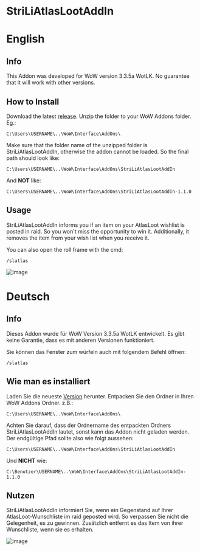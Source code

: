 # StriLiAtlasLootAddIn
# English
## Info
This Addon was developed for WoW version 3.3.5a WotLK. No guarantee that it will work with other versions.

## How to Install
Download the latest [release](https://github.com/sba5827/StriLiAtlasLootAddIn/releases/tag/1.1.0). Unzip the folder to your WoW Addons folder. Eg.:

    C:\Users\USERNAME\..\WoW\Interface\AddOns\

Make sure that the folder name of the unzipped folder is StriLiAtlasLootAddIn, otherwise the addon cannot be loaded. So the final path should look like:

    C:\Users\USERNAME\..\WoW\Interface\AddOns\StriLiAtlasLootAddIn

And **NOT** like:

    C:\Users\USERNAME\..\WoW\Interface\AddOns\StriLiAtlasLootAddIn-1.1.0

## Usage
StriLiAtlasLootAddIn informs you if an item on your AtlasLoot wishlist is posted in raid. So you won't miss the opportunity to win it.
Additionally, it removes the item from your wish list when you receive it.

You can also open the roll frame with the cmd: 
        
    /slatlas

![image](https://user-images.githubusercontent.com/38493688/230738105-5c5622cb-b266-4502-aa54-511061d91e36.png)


# Deutsch
## Info
Dieses Addon wurde für WoW Version 3.3.5a WotLK entwickelt. Es gibt keine Garantie, dass es mit anderen Versionen funktioniert.

Sie können das Fenster zum würfeln auch mit folgendem Befehl öffnen:

    /slatlas

## Wie man es installiert
Laden Sie die neueste [Version](https://github.com/sba5827/StriLiAtlasLootAddIn/releases/tag/1.1.0) herunter. Entpacken Sie den Ordner in Ihren WoW Addons Ordner. z.B.:

    C:\Users\USERNAME\..\WoW\Interface\AddOns\

Achten Sie darauf, dass der Ordnername des entpackten Ordners StriLiAtlasLootAddIn lautet, sonst kann das Addon nicht geladen werden. Der endgültige Pfad sollte also wie folgt aussehen:

    C:\Users\USERNAME\..\WoW\Interface\AddOns\StriLiAtlasLootAddIn

Und **NICHT** wie:

    C:\Benutzer\USERNAME\..\WoW\Interface\AddOns\StriLiAtlasLootAddIn-1.1.0

## Nutzen
StriLiAtlasLootAddIn informiert Sie, wenn ein Gegenstand auf Ihrer AtlasLoot-Wunschliste im raid geposted wird. So verpassen Sie nicht die Gelegenheit, es zu gewinnen.
Zusätzlich entfernt es das Item von ihrer Wunschliste, wenn sie es erhalten.

![image](https://user-images.githubusercontent.com/38493688/230738105-5c5622cb-b266-4502-aa54-511061d91e36.png)
